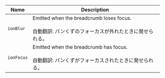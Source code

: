 | Name       | Description                                                                                                  |
| ---------- | ------------------------------------------------------------------------------------------------------------ |
| `ionBlur`  | Emitted when the breadcrumb loses focus.<br /><br />自動翻訳: パンくずのフォーカスが外れたときに発せられる。 |
| `ionFocus` | Emitted when the breadcrumb has focus.<br /><br />自動翻訳: パンくずがフォーカスされたときに発せられる。     |
